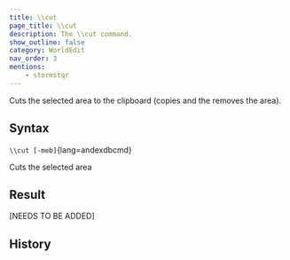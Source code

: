 ```yaml
---
title: \\cut
page_title: \\cut
description: The \\cut command.
show_outline: false
category: WorldEdit
nav_order: 3
mentions:
    - stormstqr
---
```


Cuts the selected area to the clipboard (copies and the removes the area).

<CommandDetailsTable
    name="\\cut"
    :categories="[
        'system', 'world', 'server', 'worldedit'
    ]"
    :requiredTags="[
        'canUseChatCommands'
    ]"
    ultraSecurityModeSecurityLevel="WorldEdit"
    version="3.0.2"
    :undoSupported="-1"
    :functional="true"
    :deprecated="false"
/>

## Syntax

`\\cut [-meb]`{lang=andexdbcmd}

<indent>Cuts the selected area</indent>

## Result

[NEEDS TO BE ADDED]

## History
